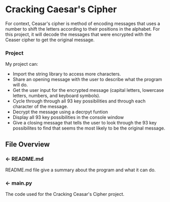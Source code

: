 # Cracking Caesar's Cipher
For context, Ceasar's cipher is method of encoding messages that uses a number to shift the letters according to their positions in the alphabet. For this project, it will decode the messages that were encrypted with the Ceaser cipher to get the original message. 

### Project 
My project can:
- Import the string library to access more characters.
- Share an opening message with the user to describe what the program will do.
- Get the user input for the encrypted message (capital letters, lowercase letters, numbers, and keyboard symbols).
- Cycle through through all 93 key possibilities and through each character of the message.
- Decrypt the message using a decrpyt funtion
- Display all 93 key possibilities in the console window
- Give a closing message that tells the user to look through the 93 key possibilites to find that seems the most likely to be the original message.

## File Overview

### ← README.md

README.md file give a summary about the program and what it can do.

### ← main.py
The code used for the Cracking Ceasar's Cipher project.
